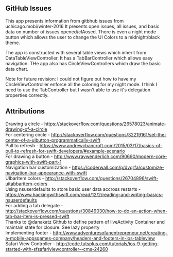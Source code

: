 ## GitHub Issues

This app presents information from gitbhub issues from uchicago.mobi/winter-2016
It presents open issues, all issues, and basic data on number of issues opened/clAosed. There is even a night mode button which allows the user to change the UI Colors to a midnight/black theme.

The app is constructed with several table views which inherit from DataTableViewController. It has a TabBarController which allows easy navigation. THe app also has CircleViewControllers which draw the basic data chart. 

Note for future revision: I could not figure out how to have my CircleViewController enforce all the coloring for my night mode. I think I need to use the TabController but I wasn't able to use it's delegation properties correctly. 

## Attributions

Drawing a circle -  https://stackoverflow.com/questions/26578023/animate-drawing-of-a-circle <br />
For centering circle -  http://stackoverflow.com/questions/32219161/set-the-center-of-a-uibutton-programmatically-swift <br />
Pull to refresh - https://www.andrewcbancroft.com/2015/03/17/basics-of-pull-to-refresh-for-swift-developers/#example-scenario <br />
For drawing a button - http://www.raywenderlich.com/90690/modern-core-graphics-with-swift-part-1 <br />
Navigation bar customization - https://coderwall.com/p/dyqrfa/customize-navigation-bar-appearance-with-swift  <br />
UIbarItem colors - http://stackoverflow.com/questions/26704896/swift-uitabbaritem-colors <br />
Using nsuserdefaults to store basic user data accross restarts - https://www.hackingwithswift.com/read/12/2/reading-and-writing-basics-nsuserdefaults <br />
For adding a tab delegate - http://stackoverflow.com/questions/30849030/how-to-do-an-action-when-tab-bar-item-is-pressed-swift <br />
Thanks to @danakatz Github to define pattern of liveActivity Container and maintain state for closure. See lazy property <br />
Implementing footer - http://www.adventuresofanentrepreneur.net/creating-a-mobile-appsgames-company/headers-and-footers-in-ios-tableview <br />
Safari View Controller - http://code.tutsplus.com/tutorials/ios-9-getting-started-with-sfsafariviewcontroller--cms-24260  <br />
 
